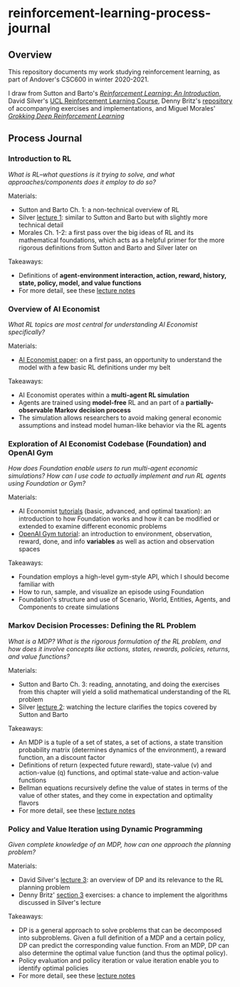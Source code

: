# reinforcement-learning-process-journal
## Overview
This repository documents my work studying reinforcement learning, as part of Andover's CSC600 in winter 2020-2021.

I draw from Sutton and Barto's [*Reinforcement Learning: An Introduction*](http://incompleteideas.net/book/RLbook2018.pdf), David Silver's [UCL Reinforcement Learning Course](https://www.davidsilver.uk/teaching/), Denny Britz's [repository](https://github.com/dennybritz/reinforcement-learning) of accompanying exercises and implementations, and Miguel Morales' [*Grokking Deep Reinforcement Learning*](https://livebook.manning.com/book/grokking-deep-reinforcement-learning/)

## Process Journal
### Introduction to RL
*What is RL–what questions is it trying to solve, and what approaches/components does it employ to do so?*

Materials:
- Sutton and Barto Ch. 1: a non-technical overview of RL
- Silver [lecture 1](https://www.youtube.com/watch?v=2pWv7GOvuf0): similar to Sutton and Barto but with slightly more technical detail
- Morales Ch. 1-2: a first pass over the big ideas of RL and its mathematical foundations, which acts as a helpful primer for the more rigorous definitions from Sutton and Barto and Silver later on

Takeaways:
- Definitions of **agent-environment interaction, action, reward, history, state, policy, model, and value functions**
- For more detail, see these [lecture notes](./notes/silver_notes/lecture1.md)
### Overview of AI Economist
*What RL topics are most central for understanding AI Economist specifically?*

Materials:
- [AI Economist paper](https://arxiv.org/abs/2004.13332): on a first pass, an opportunity to understand the model with a few basic RL definitions under my belt

Takeaways:
- AI Economist operates within a **multi-agent RL simulation**
- Agents are trained using **model-free** RL and an part of a **partially-observable Markov decision process**
- The simulation allows researchers to avoid making general economic assumptions and instead model human-like behavior via the RL agents
### Exploration of AI Economist Codebase (Foundation) and OpenAI Gym
*How does Foundation enable users to run multi-agent economic simulations? How can I use code to actually implement and run RL agents using Foundation or Gym?*

Materials:
- AI Economist [tutorials](https://github.com/salesforce/ai-economist/tree/master/tutorials) (basic, advanced, and optimal taxation): an introduction to how Foundation works and how it can be modified or extended to examine different economic problems
- [OpenAI Gym tutorial](https://gym.openai.com/docs/): an introduction to environment, observation, reward, done, and info **variables** as well as action and observation spaces

Takeaways:
- Foundation employs a high-level gym-style API, which I should become familiar with
- How to run, sample, and visualize an episode using Foundation
- Foundation's structure and use of Scenario, World, Entities, Agents, and Components to create simulations
### Markov Decision Processes: Defining the RL Problem
*What is a MDP? What is the rigorous formulation of the RL problem, and how does it involve concepts like actions, states, rewards, policies, returns, and value functions?*

Materials:
- Sutton and Barto Ch. 3: reading, annotating, and doing the exercises from this chapter will yield a solid mathematical understanding of the RL problem
- Silver [lecture 2](https://www.youtube.com/watch?v=lfHX2hHRMVQ): watching the lecture clarifies the topics covered by Sutton and Barto

Takeaways:
- An MDP is a tuple of a set of states, a set of actions, a state transition probability matrix (determines dynamics of the environment), a reward function, an a discount factor
- Definitions of return (expected future reward), state-value (v) and action-value (q) functions, and optimal state-value and action-value functions
- Bellman equations recursively define the value of states in terms of the value of other states, and they come in expectation and optimality flavors
- For more detail, see these [lecture notes](./notes/silver_notes/lecture2.md)
### Policy and Value Iteration using Dynamic Programming
*Given complete knowledge of an MDP, how can one approach the planning problem?*

Materials: 
- David Silver's [lecture 3](https://www.youtube.com/watch?v=Nd1-UUMVfz4&ab_channel=DeepMind): an overview of DP and its relevance to the RL planning problem
- Denny Britz' [section 3](https://github.com/dennybritz/reinforcement-learning/tree/master/DP) exercises: a chance to implement the algorithms discussed in Silver's lecture

Takeaways:
- DP is a general approach to solve problems that can be decomposed into subproblems. Given a full definition of a MDP and a certain policy, DP can predict the corresponding value function. From an MDP, DP can also determine the optimal value function (and thus the optimal policy).
- Policy evaluation and policy iteration or value iteration enable you to identify optimal policies
- For more detail, see these [lecture notes](./notes/silver_notes/lecture3.md)
